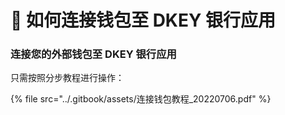 # 👛 如何连接钱包至 DKEY 银行应用



### 连接您的外部钱包至 DKEY 银行应用

只需按照分步教程进行操作：

{% file src="../.gitbook/assets/连接钱包教程_20220706.pdf" %}



